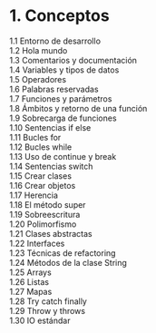 # 1. Conceptos

1.1 Entorno de desarrollo  
1.2 Hola mundo  
1.3 Comentarios y documentación  
1.4 Variables y tipos de datos  
1.5 Operadores  
1.6 Palabras reservadas  
1.7 Funciones y parámetros  
1.8 Ámbitos y retorno de una función  
1.9 Sobrecarga de funciones  
1.10 Sentencias if else  
1.11 Bucles for  
1.12 Bucles while  
1.13 Uso de continue y break  
1.14 Sentencias switch  
1.15 Crear clases  
1.16 Crear objetos  
1.17 Herencia  
1.18 El método super  
1.19 Sobreescritura  
1.20 Polimorfismo  
1.21 Clases abstractas  
1.22 Interfaces  
1.23 Técnicas de refactoring  
1.24 Métodos de la clase String  
1.25 Arrays  
1.26 Listas  
1.27 Mapas  
1.28 Try catch finally  
1.29 Throw y throws  
1.30 IO estándar  
